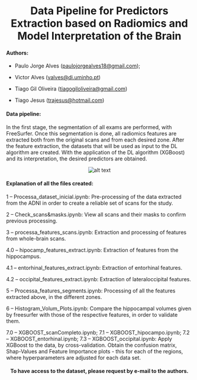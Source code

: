 <div align="center">

# Data Pipeline for Predictors Extraction based on Radiomics and Model Interpretation of the Brain

</div>

#### Authors: 

* Paulo Jorge Alves (paulojorgealves18@gmail.com); 

* Victor Alves (valves@di.uminho.pt)

* Tiago Gil Oliveira (tiagogiloliveira@gmail.com)

* Tiago Jesus (trajesus@hotmail.com)

#### Data pipeline: 

In the first stage, the segmentation of all exams are performed, with FreeSurfer. Once this segmentation is done, all radiomics features are extracted both from the original scans and from each desired zone. After the feature extraction, the datasets that will be used as input to the DL algorithm are created. With the application of the DL algorithm (XGBoost) and its interpretation, the desired predictors are obtained.

<div align="center">
  
![alt text](https://i.ibb.co/jLhhtc2/Screenshot-1.png)
  
</div>

#### Explanation of all the files created:

1 – Processa_dataset_inicial.ipynb: Pre-processing of the data extracted from the ADNI in order to create a reliable set of scans for the study.

2 – Check_scans&masks.ipynb: View all scans and their masks to confirm previous processing.

3 – processa_features_scans.ipynb: Extraction and processing of features from whole-brain scans.

4.0 – hipocamp_features_extract.ipynb: Extraction of features from the hippocampus.

4.1 – entorhinal_features_extract.ipynb: Extraction of entorhinal features.

4.2 – occipital_features_extract.ipynb: Extraction of lateraloccipital features.

5 – Processa_features_segments.ipynb: Processing of all the features extracted above, in the different zones.

6 – Histogram_Volum_Plots.ipynb: Compare the hippocampal volumes given by freesurfer with those of the respective features, in order to validate them.

7.0 – XGBOOST_scanCompleto.ipynb; 
7.1 – XGBOOST_hipocampo.ipynb; 
7.2 – XGBOOST_entorhinal.ipynb; 
7.3 – XGBOOST_occipital.ipynb: 
Apply XGBoost to the data, by cross-validation. Obtain the confusion matrix, Shap-Values and Feature Importance plots - this for each of the regions, where hyperparameters are adjusted for each data set.

<div align="center">
  
#### To have access to the dataset, please request by e-mail to the authors.
  
</div>
